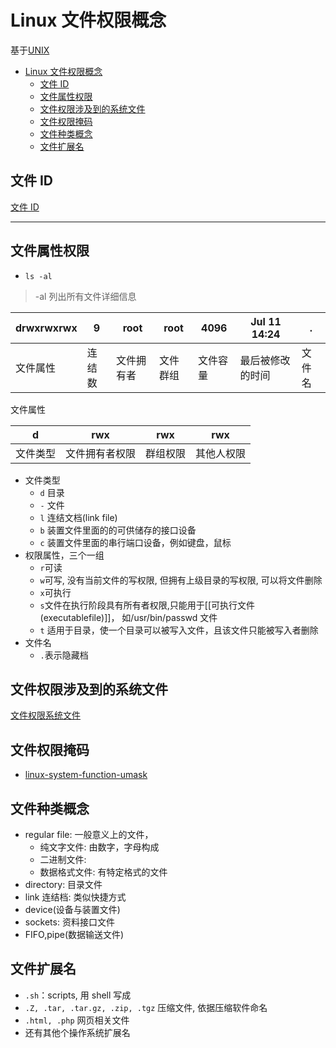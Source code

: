 # Linux 文件权限概念

基于[UNIX](unix.md)

- [Linux 文件权限概念](#linux-文件权限概念)
  - [文件 ID](#文件-id)
  - [文件属性权限](#文件属性权限)
  - [文件权限涉及到的系统文件](#文件权限涉及到的系统文件)
  - [文件权限掩码](#文件权限掩码)
  - [文件种类概念](#文件种类概念)
  - [文件扩展名](#文件扩展名)

## 文件 ID

[文件 ID](linux-file-id.md)

---

## 文件属性权限

-   `ls -al`

> -al 列出所有文件详细信息

| drwxrwxrwx | 9      | root     | root     | 4096     | Jul 11 14:24     | .      |
| ---------- | ------ | -------- | -------- | -------- | ---------------- | ------ |
| 文件属性     | 连结数 | 文件拥有者 | 文件群组  | 文件容量   | 最后被修改的时间    | 文件名  |

文件属性

| d        | rwx         | rwx    | rwx      |
| -------- | ----------- | ------ | -------- |
| 文件类型  | 文件拥有者权限 | 群组权限 | 其他人权限 |

-   文件类型
    -   `d` 目录
    -   `-` 文件
    -   `l` 连结文档(link file)
    -   `b` 装置文件里面的的可供储存的接口设备
    -   `c` 装置文件里面的串行端口设备，例如键盘，鼠标
-   权限属性，三个一组
    -   `r`可读
    -   `w`可写, 没有当前文件的写权限, 但拥有上级目录的写权限, 可以将文件删除
    -   `x`可执行
    -   `s`文件在执行阶段具有所有者权限,只能用于[[可执行文件(executablefile)]]， 如/usr/bin/passwd 文件
    -   `t` 适用于目录，使一个目录可以被写入文件，且该文件只能被写入者删除
-   文件名
    -   `.`表示隐藏档

## 文件权限涉及到的系统文件

[文件权限系统文件](linux-account-manage-related-file.md)

## 文件权限掩码

-   [linux-system-function-umask](linux-system-function-umask.md)


## 文件种类概念

-   regular file: 一般意义上的文件，
    -   纯文字文件: 由数字，字母构成
    -   二进制文件:
    -   数据格式文件: 有特定格式的文件
-   directory: 目录文件
-   link 连结档: 类似快捷方式
-   device(设备与装置文件)
-   sockets: 资料接口文件
-   FIFO,pipe(数据输送文件)

## 文件扩展名

-   `.sh`：scripts, 用 shell 写成
-   `.Z, .tar, .tar.gz, .zip, .tgz` 压缩文件, 依据压缩软件命名
-   `.html, .php` 网页相关文件
-   还有其他个操作系统扩展名
